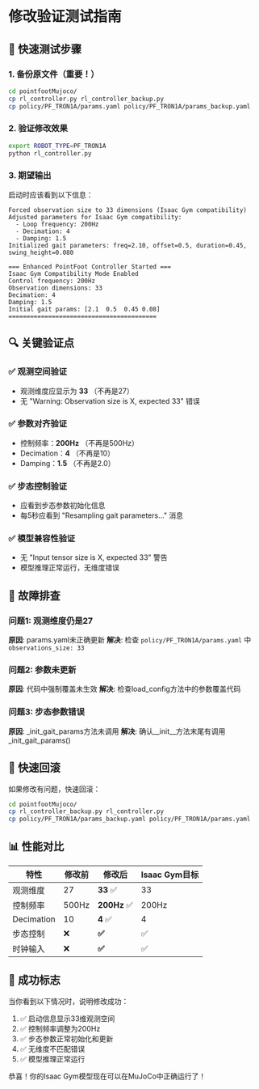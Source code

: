 # 修改验证测试指南

## 🎯 快速测试步骤

### 1. 备份原文件（重要！）
```bash
cd pointfootMujoco/
cp rl_controller.py rl_controller_backup.py
cp policy/PF_TRON1A/params.yaml policy/PF_TRON1A/params_backup.yaml
```

### 2. 验证修改效果
```bash
export ROBOT_TYPE=PF_TRON1A
python rl_controller.py
```

### 3. 期望输出
启动时应该看到以下信息：
```
Forced observation size to 33 dimensions (Isaac Gym compatibility)
Adjusted parameters for Isaac Gym compatibility:
  - Loop frequency: 200Hz
  - Decimation: 4
  - Damping: 1.5
Initialized gait parameters: freq=2.10, offset=0.5, duration=0.45, swing_height=0.080

=== Enhanced PointFoot Controller Started ===
Isaac Gym Compatibility Mode Enabled
Control frequency: 200Hz
Observation dimensions: 33
Decimation: 4
Damping: 1.5
Initial gait params: [2.1  0.5  0.45 0.08]
=========================================
```

## 🔍 关键验证点

### ✅ 观测空间验证
- 观测维度应显示为 **33** （不再是27）
- 无 "Warning: Observation size is X, expected 33" 错误

### ✅ 参数对齐验证  
- 控制频率：**200Hz** （不再是500Hz）
- Decimation：**4** （不再是10）
- Damping：**1.5** （不再是2.0）

### ✅ 步态控制验证
- 应看到步态参数初始化信息
- 每5秒应看到 "Resampling gait parameters..." 消息

### ✅ 模型兼容性验证
- 无 "Input tensor size is X, expected 33" 警告
- 模型推理正常运行，无维度错误

## 🐛 故障排查

### 问题1: 观测维度仍是27
**原因**: params.yaml未正确更新
**解决**: 检查 `policy/PF_TRON1A/params.yaml` 中 `observations_size: 33`

### 问题2: 参数未更新
**原因**: 代码中强制覆盖未生效
**解决**: 检查load_config方法中的参数覆盖代码

### 问题3: 步态参数错误
**原因**: _init_gait_params方法未调用
**解决**: 确认__init__方法末尾有调用_init_gait_params()

## 🔄 快速回滚

如果修改有问题，快速回滚：
```bash
cd pointfootMujoco/
cp rl_controller_backup.py rl_controller.py
cp policy/PF_TRON1A/params_backup.yaml policy/PF_TRON1A/params.yaml
```

## 📊 性能对比

| 特性 | 修改前 | 修改后 | Isaac Gym目标 |
|------|--------|--------|---------------|
| 观测维度 | 27 | **33** ✅ | 33 |
| 控制频率 | 500Hz | **200Hz** ✅ | 200Hz |
| Decimation | 10 | **4** ✅ | 4 |
| 步态控制 | ❌ | **✅** | ✅ |
| 时钟输入 | ❌ | **✅** | ✅ |

## 🎉 成功标志

当你看到以下情况时，说明修改成功：
1. ✅ 启动信息显示33维观测空间
2. ✅ 控制频率调整为200Hz  
3. ✅ 步态参数正常初始化和更新
4. ✅ 无维度不匹配错误
5. ✅ 模型推理正常运行

恭喜！你的Isaac Gym模型现在可以在MuJoCo中正确运行了！